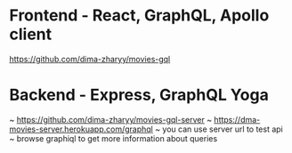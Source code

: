# Frontend - React, GraphQL, Apollo client

https://github.com/dima-zharyy/movies-gql

# Backend - Express, GraphQL Yoga

~ https://github.com/dima-zharyy/movies-gql-server ~
https://dma-movies-server.herokuapp.com/graphql ~ you can use server url to test
api ~ browse graphiql to get more information about queries
